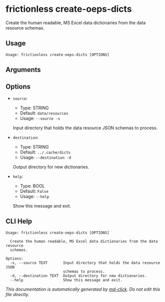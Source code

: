 
# frictionless create-oeps-dicts

Create the human readable, MS Excel data dictionaries from the data resource schemas.

## Usage

```
Usage: frictionless create-oeps-dicts [OPTIONS]
```

## Arguments


## Options

* `source`:
    * Type: STRING
    * Default: `data/resources`
    * Usage: `--source
-s`

    Input directory that holds the data resource JSON schemas to process.



* `destination`:
    * Type: STRING
    * Default: `../.cache/dicts`
    * Usage: `--destination
-d`

    Output directory for new dictionaries.



* `help`:
    * Type: BOOL
    * Default: `False`
    * Usage: `--help`

    Show this message and exit.



## CLI Help

```
Usage: frictionless create-oeps-dicts [OPTIONS]

  Create the human readable, MS Excel data dictionaries from the data resource
  schemas.

Options:
  -s, --source TEXT       Input directory that holds the data resource JSON
                          schemas to process.
  -d, --destination TEXT  Output directory for new dictionaries.
  --help                  Show this message and exit.
```


_This documentation is automatically generated by [md-click](https://github.com/RiveryIo/md-click). Do not edit this file directly._
